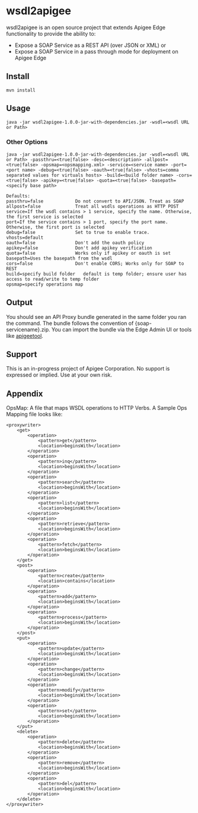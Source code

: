 # wsdl2apigee
wsdl2apigee is an open source project that extends Apigee Edge functionality to provide the ability to:

* Expose a SOAP Service as a REST API (over JSON or XML) or 
* Expose a SOAP Service in a pass through mode for deployment on Apigee Edge

## Install
```
mvn install
```

## Usage
```
java -jar wsdl2apigee-1.0.0-jar-with-dependencies.jar -wsdl=<wsdl URL or Path>
```

### Other Options
```
java -jar wsdl2apigee-1.0.0-jar-with-dependencies.jar -wsdl=<wsdl URL or Path> -passthru=<true|false> -desc=<description> -allpost=<true|false> -opsmap=<opsmapping.xml> -service=<service name> -port=<port name> -debug=<true|false> -oauth=<true|false> -vhosts=comma separated values for virtuals hosts> -build=<build folder name> -cors=<true|false> -apikey=<true|false> -quota=<true|false> -basepath=<specify base path>

Defaults:
passthru=false            Do not convert to API/JSON. Treat as SOAP
allpost=false             Treat all wsdls operations as HTTP POST
service=If the wsdl contains > 1 service, specify the name. Otherwise, the first service is selected
port=If the service contains > 1 port, specify the port name. Otherwise, the first port is selected
debug=false               Set to true to enable trace.
vhosts=default
oauth=false               Don't add the oauth policy
apikey=false              Don't add apikey verification
quota=false               Works only if apikey or oauth is set
basepath=Uses the basepath from the wsdl
cors=false                Don't enable CORS; Works only for SOAP to REST
build=specify build folder   default is temp folder; ensure user has access to read/write to temp folder
opsmap=specify operations map
``` 
## Output
You should see an API Proxy bundle generated in the same folder you ran the command. The bundle follows the convention of
{soap-servicename}.zip. You can import the bundle via the Edge Admin UI or tools like [apigeetool](https://www.npmjs.com/package/apigeetool).

## Support
This is an in-progress project of Apigee Corporation. No support is expressed or implied. Use at your own risk.

## Appendix
OpsMap:
A file that maps WSDL operations to HTTP Verbs. A Sample Ops Mapping file looks like:
```
<proxywriter>
	<get>
		<operation>
			<pattern>get</pattern>
			<location>beginsWith</location>
		</operation>
		<operation>
			<pattern>inq</pattern>
			<location>beginsWith</location>
		</operation>
		<operation>
			<pattern>search</pattern>
			<location>beginsWith</location>
		</operation>
		<operation>
			<pattern>list</pattern>
			<location>beginsWith</location>
		</operation>
		<operation>
			<pattern>retrieve</pattern>
			<location>beginsWith</location>
		</operation>
		<operation>
			<pattern>fetch</pattern>
			<location>beginsWith</location>
		</operation>
	</get>
	<post>
		<operation>
			<pattern>create</pattern>
			<location>contains</location>
		</operation>
		<operation>
			<pattern>add</pattern>
			<location>beginsWith</location>
		</operation>
		<operation>
			<pattern>process</pattern>
			<location>beginsWith</location>
		</operation>
	</post>
	<put>
		<operation>
			<pattern>update</pattern>
			<location>beginsWith</location>
		</operation>
		<operation>
			<pattern>change</pattern>
			<location>beginsWith</location>
		</operation>
		<operation>
			<pattern>modify</pattern>
			<location>beginsWith</location>
		</operation>
		<operation>
			<pattern>set</pattern>
			<location>beginsWith</location>
		</operation>
	</put>
	<delete>
		<operation>
			<pattern>delete</pattern>
			<location>beginsWith</location>
		</operation>
		<operation>
			<pattern>remove</pattern>
			<location>beginsWith</location>
		</operation>
		<operation>
			<pattern>del</pattern>
			<location>beginsWith</location>
		</operation>
	</delete>
</proxywriter>
```
